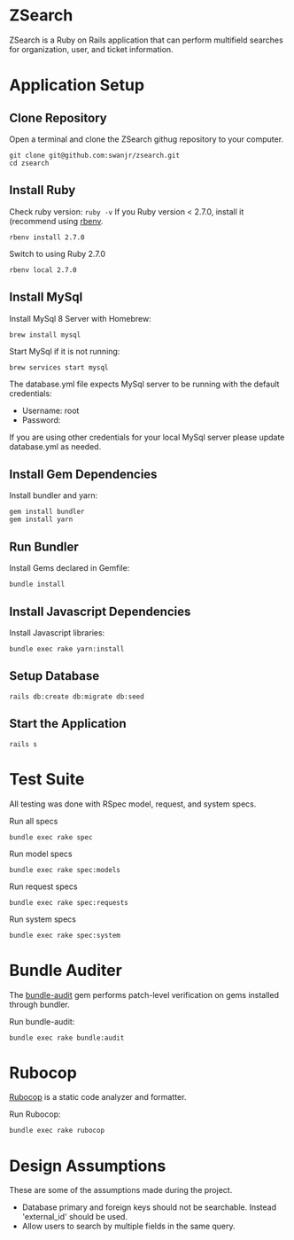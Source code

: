 # ZSearch

ZSearch is a Ruby on Rails application that can perform multifield searches for organization, user, and ticket information. 

# Application Setup

## Clone Repository
Open a terminal and clone the ZSearch githug repository to your computer.
```shell
git clone git@github.com:swanjr/zsearch.git
cd zsearch
```

## Install Ruby
Check ruby version: `ruby -v`
If you Ruby version < 2.7.0, install it (recommend using [rbenv](https://github.com/rbenv/rbenv#installation). 
```shell
rbenv install 2.7.0
```
Switch to using Ruby 2.7.0
```shell
rbenv local 2.7.0
```

## Install MySql
Install MySql 8 Server with Homebrew:
```
brew install mysql
```

Start MySql if it is not running:
```
brew services start mysql
```

The database.yml file expects MySql server to be running with the default credentials:
- Username: root
- Password: 

If you are using other credentials for your local MySql server please update database.yml as needed.

## Install Gem Dependencies
Install bundler and yarn:
```
gem install bundler
gem install yarn
```

## Run Bundler
Install Gems declared in Gemfile:
```
bundle install
```

## Install Javascript Dependencies
Install Javascript libraries: 
```
bundle exec rake yarn:install
```

## Setup Database
```
rails db:create db:migrate db:seed
```

## Start the Application
```
rails s
```

# Test Suite
All testing was done with RSpec model, request, and system specs. 

Run all specs
```
bundle exec rake spec
```

Run model specs
```
bundle exec rake spec:models
```

Run request specs
```
bundle exec rake spec:requests
```

Run system specs
```
bundle exec rake spec:system
```

# Bundle Auditer
The [bundle-audit](https://github.com/rubysec/bundler-audit) gem performs patch-level 
verification on gems installed through bundler.

Run bundle-audit:
```
bundle exec rake bundle:audit
```

# Rubocop
[Rubocop](https://github.com/rubocop-hq/rubocop) is a static code analyzer and formatter.

Run Rubocop:
```
bundle exec rake rubocop
```

# Design Assumptions
These are some of the assumptions made during the project.
- Database primary and foreign keys should not be searchable. Instead 'external_id' should be used.
- Allow users to search by multiple fields in the same query.
